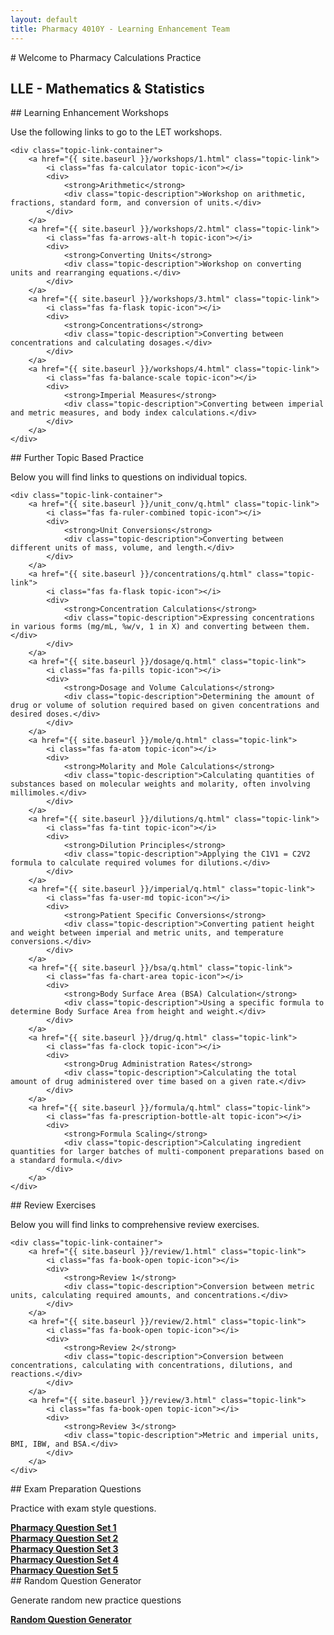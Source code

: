 ```yaml
---
layout: default
title: Pharmacy 4010Y - Learning Enhancement Team
---
```


<div class="content">
    # Welcome to Pharmacy Calculations Practice
    <h2 class="sub-heading">LLE - Mathematics & Statistics</h2>
</div>

<div class="topic-section">
    ## Learning Enhancement Workshops
    <p>Use the following links to go to the LET workshops.</p>

    <div class="topic-link-container">
        <a href="{{ site.baseurl }}/workshops/1.html" class="topic-link">
            <i class="fas fa-calculator topic-icon"></i>
            <div>
                <strong>Arithmetic</strong>
                <div class="topic-description">Workshop on arithmetic, fractions, standard form, and conversion of units.</div>
            </div>
        </a>
        <a href="{{ site.baseurl }}/workshops/2.html" class="topic-link">
            <i class="fas fa-arrows-alt-h topic-icon"></i>
            <div>
                <strong>Converting Units</strong>
                <div class="topic-description">Workshop on converting units and rearranging equations.</div>
            </div>
        </a>
        <a href="{{ site.baseurl }}/workshops/3.html" class="topic-link">
            <i class="fas fa-flask topic-icon"></i>
            <div>
                <strong>Concentrations</strong>
                <div class="topic-description">Converting between concentrations and calculating dosages.</div>
            </div>
        </a>
        <a href="{{ site.baseurl }}/workshops/4.html" class="topic-link">
            <i class="fas fa-balance-scale topic-icon"></i>
            <div>
                <strong>Imperial Measures</strong>
                <div class="topic-description">Converting between imperial and metric measures, and body index calculations.</div>
            </div>
        </a>
    </div>
</div>

<div class="topic-section">
    ## Further Topic Based Practice
    <p>Below you will find links to questions on individual topics.</p>

    <div class="topic-link-container">
        <a href="{{ site.baseurl }}/unit_conv/q.html" class="topic-link">
            <i class="fas fa-ruler-combined topic-icon"></i>
            <div>
                <strong>Unit Conversions</strong>
                <div class="topic-description">Converting between different units of mass, volume, and length.</div>
            </div>
        </a>
        <a href="{{ site.baseurl }}/concentrations/q.html" class="topic-link">
            <i class="fas fa-flask topic-icon"></i>
            <div>
                <strong>Concentration Calculations</strong>
                <div class="topic-description">Expressing concentrations in various forms (mg/mL, %w/v, 1 in X) and converting between them.</div>
            </div>
        </a>
        <a href="{{ site.baseurl }}/dosage/q.html" class="topic-link">
            <i class="fas fa-pills topic-icon"></i>
            <div>
                <strong>Dosage and Volume Calculations</strong>
                <div class="topic-description">Determining the amount of drug or volume of solution required based on given concentrations and desired doses.</div>
            </div>
        </a>
        <a href="{{ site.baseurl }}/mole/q.html" class="topic-link">
            <i class="fas fa-atom topic-icon"></i>
            <div>
                <strong>Molarity and Mole Calculations</strong>
                <div class="topic-description">Calculating quantities of substances based on molecular weights and molarity, often involving millimoles.</div>
            </div>
        </a>
        <a href="{{ site.baseurl }}/dilutions/q.html" class="topic-link">
            <i class="fas fa-tint topic-icon"></i>
            <div>
                <strong>Dilution Principles</strong>
                <div class="topic-description">Applying the C1V1 = C2V2 formula to calculate required volumes for dilutions.</div>
            </div>
        </a>
        <a href="{{ site.baseurl }}/imperial/q.html" class="topic-link">
            <i class="fas fa-user-md topic-icon"></i>
            <div>
                <strong>Patient Specific Conversions</strong>
                <div class="topic-description">Converting patient height and weight between imperial and metric units, and temperature conversions.</div>
            </div>
        </a>
        <a href="{{ site.baseurl }}/bsa/q.html" class="topic-link">
            <i class="fas fa-chart-area topic-icon"></i>
            <div>
                <strong>Body Surface Area (BSA) Calculation</strong>
                <div class="topic-description">Using a specific formula to determine Body Surface Area from height and weight.</div>
            </div>
        </a>
        <a href="{{ site.baseurl }}/drug/q.html" class="topic-link">
            <i class="fas fa-clock topic-icon"></i>
            <div>
                <strong>Drug Administration Rates</strong>
                <div class="topic-description">Calculating the total amount of drug administered over time based on a given rate.</div>
            </div>
        </a>
        <a href="{{ site.baseurl }}/formula/q.html" class="topic-link">
            <i class="fas fa-prescription-bottle-alt topic-icon"></i>
            <div>
                <strong>Formula Scaling</strong>
                <div class="topic-description">Calculating ingredient quantities for larger batches of multi-component preparations based on a standard formula.</div>
            </div>
        </a>
    </div>
</div>

<div class="topic-section">
    ## Review Exercises
    <p>Below you will find links to comprehensive review exercises.</p>

    <div class="topic-link-container">
        <a href="{{ site.baseurl }}/review/1.html" class="topic-link">
            <i class="fas fa-book-open topic-icon"></i>
            <div>
                <strong>Review 1</strong>
                <div class="topic-description">Conversion between metric units, calculating required amounts, and concentrations.</div>
            </div>
        </a>
        <a href="{{ site.baseurl }}/review/2.html" class="topic-link">
            <i class="fas fa-book-open topic-icon"></i>
            <div>
                <strong>Review 2</strong>
                <div class="topic-description">Conversion between concentrations, calculating with concentrations, dilutions, and reactions.</div>
            </div>
        </a>
        <a href="{{ site.baseurl }}/review/3.html" class="topic-link">
            <i class="fas fa-book-open topic-icon"></i>
            <div>
                <strong>Review 3</strong>
                <div class="topic-description">Metric and imperial units, BMI, IBW, and BSA.</div>
            </div>
        </a>
    </div>
</div>

<div class="topic-section">
    ## Exam Preparation Questions
    <p>Practice with exam style questions.</p>
    <div class="topic-link-container">
        <a href="{{ site.baseurl }}/examprep/pha01.html" class="topic-link">
            <i class="fas fa-file-alt topic-icon"></i>
            <div>
                <strong>Pharmacy Question Set 1</strong>
            </div>
        </a>
        <a href="{{ site.baseurl }}/examprep/pha02.html" class="topic-link">
            <i class="fas fa-file-alt topic-icon"></i>
            <div>
                <strong>Pharmacy Question Set 2</strong>
            </div>
        </a>
        <a href="{{ site.baseurl }}/examprep/pha03.html" class="topic-link">
            <i class="fas fa-file-alt topic-icon"></i>
            <div>
                <strong>Pharmacy Question Set 3</strong>
            </div>
        </a>
        <a href="{{ site.baseurl }}/examprep/pha04.html" class="topic-link">
            <i class="fas fa-file-alt topic-icon"></i>
            <div>
                <strong>Pharmacy Question Set 4</strong>
            </div>
        </a>
        <a href="{{ site.baseurl }}/examprep/pha05.html" class="topic-link">
            <i class="fas fa-file-alt topic-icon"></i>
            <div>
                <strong>Pharmacy Question Set 5</strong>
            </div>
        </a>
    </div>
</div>

<div class="topic-section">
    ## Random Question Generator
    <p>Generate random new practice questions</p>
    <div class="topic-link-container">
        <a href="https://sites.google.com/view/phagen" target="_blank" class="topic-link">
            <i class="fas fa-dice topic-icon"></i>
            <div>
                <strong>Random Question Generator</strong>
            </div>
        </a>
    </div>
</div>
